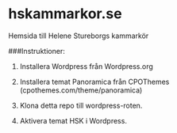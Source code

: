hskammarkor.se
==============

Hemsida till Helene Stureborgs kammarkör

###Instruktioner:

1. Installera Wordpress från Wordpress.org

2. Installera temat Panoramica från CPOThemes (cpothemes.com/theme/panoramica)

3. Klona detta repo till wordpress-roten.

4. Aktivera temat HSK i Wordpress.
